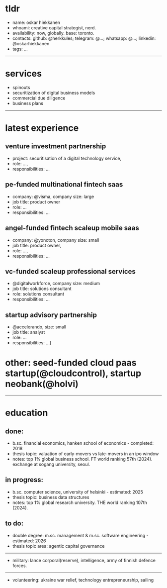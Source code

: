 # tldr

- name: oskar hiekkanen
- whoami: creative capital strategist, nerd.
- availability: now, globally. base: toronto.
- contacts: github: @herkkules; telegram: @...; whatsapp: @...; linkedin: @oskarhiekkanen
- tags: ...

***
# services
- spinouts
- securitization of digital business models
- commercial due diligence
- business plans

***

# latest experience

## venture investment partnership
- project: securitisation of a digital technology service,
- role: ...,
- responsibilities: ... 

## pe-funded multinational fintech saas
- company: @visma, company size: large
- job title: product owner
- role: ...
- responsibilities: ... 

## angel-funded fintech scaleup mobile saas
- company: @yonoton, company size: small
- job title: product owner,
- role: ...,
- responsibilities: ... 

## vc-funded scaleup professional services
- @digitalworkforce, company size: medium
- job title: solutions consultant
- role: solutions consultant
- responsibilities: ... 

## startup advisory partnership
- @accelerando, size: small
- job title: analyst
- role: ...
- responsibilities: ...}

# other: seed-funded cloud paas startup(@cloudcontrol), startup neobank(@holvi)
***
# education

## done:
- b.sc. financial economics, hanken school of economics - completed: 2018
- thesis topic: valuation of early-movers vs late-movers in an ipo window
- notes: top 1% global business school. FT world ranking 57th (2024). exchange at sogang university, seoul.

## in progress:
- b.sc. computer science, university of helsinki - estimated: 2025
- thesis topic: business data structures
- notes: top 1% global research university. THE world ranking 107th (2024).

## to do:
- double degree: m.sc. management & m.sc. software engineering - estimated: 2026
- thesis topic area: agentic capital governance

***


- military: lance corporal(reserve), intelligence, army of finnish defence forces.
*** 
- volunteering: ukraine war relief, technology entrepreneurship, sailing